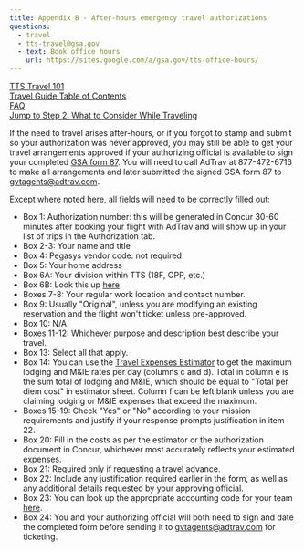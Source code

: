 ```yaml
---
title: Appendix B - After-hours emergency travel authorizations
questions:
  - travel
  - tts-travel@gsa.gov
  - text: Book office hours
    url: https://sites.google.com/a/gsa.gov/tts-office-hours/
---
```


[TTS Travel 101]({{site.baseurl}}/travel-101/) <br>
[Travel Guide Table of Contents]({{site.baseurl}}/travel-guide-table-of-contents) <br>
[FAQ]({{site.baseurl}}/travel-guide-faq) <br>
[Jump to Step 2: What to Consider While Traveling]({{site.baseurl}}/travel-guide-2-travel)

If the need to travel arises after-hours, or if you forgot to stamp and submit so your authorization was never approved, you may still be able to get your travel arrangements approved if your authorizing official is available to sign your completed [GSA form 87](https://www.gsa.gov/cdnstatic/GSA87-14c.pdf?forceDownload=1). You will need to call AdTrav at 877-472-6716 to make all arrangements and later submitted the signed GSA form 87 to gvtagents@adtrav.com.

Except where noted here, all fields will need to be correctly filled out:

- Box 1: Authorization number: this will be generated in Concur 30-60 minutes after booking your flight with AdTrav and will show up in your list of trips in the Authorization tab.
- Box 2-3: Your name and title
- Box 4: Pegasys vendor code: not required
- Box 5: Your home address
- Box 6A: Your division within TTS (18F, OPP, etc.)
- Box 6B: Look this up [here](https://docs.google.com/spreadsheets/d/1WLVv2x7GauLo0-waK3FqeVxN7UCZmXw_t2E745Gfmug/edit#gid=600166428)
- Boxes 7-8: Your regular work location and contact number.
- Box 9: Usually "Original", unless you are modifying an existing reservation and the flight won't ticket unless pre-approved.
- Box 10: N/A
- Boxes 11-12: Whichever purpose and description best describe your travel.
- Box 13: Select all that apply.
- Box 14: You can use the [Travel Expenses Estimator](https://docs.google.com/spreadsheets/d/1uJaGMXJOwURruaPdV7PU5B7Q22_iyF8Q2Gk2uamDG8Y/edit#gid=0) to get the maximum lodging and M&IE rates per day (columns c and d). Total in column e is the sum total of lodging and M&IE, which should be equal to "Total per diem cost" in estimator sheet. Column f can be left blank unless you are claiming lodging or M&IE expenses that exceed the maximum.
- Boxes 15-19: Check "Yes" or "No" according to your mission requirements and justify if your response prompts justification in item 22.
- Box 20: Fill in the costs as per the estimator or the authorization document in Concur, whichever most accurately reflects your estimated expenses.
- Box 21: Required only if requesting a travel advance.
- Box 22: Include any justification required earlier in the form, as well as any additional details requested by your approving official.
- Box 23: You can look up the appropriate accounting code for your team [here](https://docs.google.com/spreadsheets/d/1twEX5wrriQ3Tbn25wN4n8rZPF9h5NqRQWIskkW6xQpY/edit#gid=0).
- Box 24: You and your authorizing official will both need to sign and date the completed form before sending it to gvtagents@adtrav.com for ticketing.
